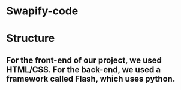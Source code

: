 # Swapify-code
# Structure
## For the front-end of our project, we used HTML/CSS. For the back-end, we used a framework called Flash, which uses python.